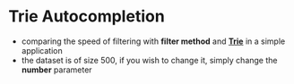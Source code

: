 # Trie Autocompletion
- comparing the speed of filtering with **filter method** and [**Trie**](https://github.com/michalvargaa/Trie-Autocomplete/blob/main/utils/Trie.ts) in a simple application
- the dataset is of size 500, if you wish to change it, simply change the **number** parameter
